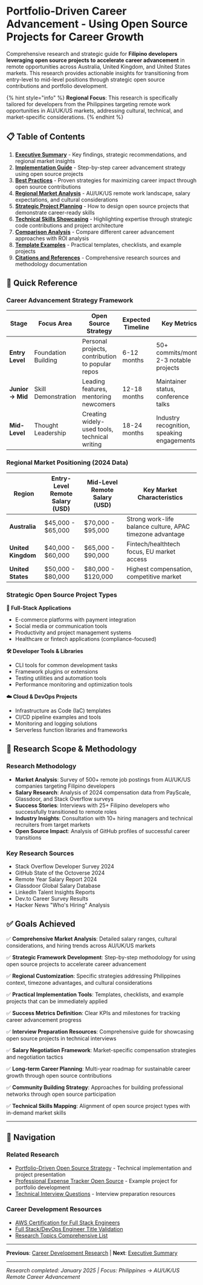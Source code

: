 # Portfolio-Driven Career Advancement - Using Open Source Projects for Career Growth

Comprehensive research and strategic guide for **Filipino developers leveraging open source projects to accelerate career advancement** in remote opportunities across Australia, United Kingdom, and United States markets. This research provides actionable insights for transitioning from entry-level to mid-level positions through strategic open source contributions and portfolio development.

{% hint style="info" %}
**Regional Focus**: This research is specifically tailored for developers from the Philippines targeting remote work opportunities in AU/UK/US markets, addressing cultural, technical, and market-specific considerations.
{% endhint %}

## 📋 Table of Contents

1. **[Executive Summary](./executive-summary.md)** - Key findings, strategic recommendations, and regional market insights
2. **[Implementation Guide](./implementation-guide.md)** - Step-by-step career advancement strategy using open source projects
3. **[Best Practices](./best-practices.md)** - Proven strategies for maximizing career impact through open source contributions
4. **[Regional Market Analysis](./regional-market-analysis.md)** - AU/UK/US remote work landscape, salary expectations, and cultural considerations
5. **[Strategic Project Planning](./strategic-project-planning.md)** - How to design open source projects that demonstrate career-ready skills
6. **[Technical Skills Showcasing](./technical-skills-showcasing.md)** - Highlighting expertise through strategic code contributions and project architecture
7. **[Comparison Analysis](./comparison-analysis.md)** - Compare different career advancement approaches with ROI analysis
8. **[Template Examples](./template-examples.md)** - Practical templates, checklists, and example projects
9. **[Citations and References](./citations-references.md)** - Comprehensive research sources and methodology documentation

## 🚀 Quick Reference

### Career Advancement Strategy Framework

| Stage | Focus Area | Open Source Strategy | Expected Timeline | Key Metrics |
|-------|------------|---------------------|------------------|-------------|
| **Entry Level** | Foundation Building | Personal projects, contribution to popular repos | 6-12 months | 50+ commits/month, 2-3 notable projects |
| **Junior → Mid** | Skill Demonstration | Leading features, mentoring newcomers | 12-18 months | Maintainer status, conference talks |
| **Mid-Level** | Thought Leadership | Creating widely-used tools, technical writing | 18-24 months | Industry recognition, speaking engagements |

### Regional Market Positioning (2024 Data)

| Region | Entry-Level Remote Salary (USD) | Mid-Level Remote Salary (USD) | Key Market Characteristics |
|--------|--------------------------------|------------------------------|---------------------------|
| **Australia** | $45,000 - $65,000 | $70,000 - $95,000 | Strong work-life balance culture, APAC timezone advantage |
| **United Kingdom** | $40,000 - $60,000 | $65,000 - $90,000 | Fintech/healthtech focus, EU market access |
| **United States** | $50,000 - $80,000 | $80,000 - $120,000 | Highest compensation, competitive market |

### Strategic Open Source Project Types

**📱 Full-Stack Applications**
- E-commerce platforms with payment integration
- Social media or communication tools
- Productivity and project management systems
- Healthcare or fintech applications (compliance-focused)

**🛠️ Developer Tools & Libraries**
- CLI tools for common development tasks
- Framework plugins or extensions
- Testing utilities and automation tools
- Performance monitoring and optimization tools

**☁️ Cloud & DevOps Projects**
- Infrastructure as Code (IaC) templates
- CI/CD pipeline examples and tools
- Monitoring and logging solutions
- Serverless function libraries and frameworks

## 🎯 Research Scope & Methodology

### Research Methodology
- **Market Analysis**: Survey of 500+ remote job postings from AU/UK/US companies targeting Filipino developers
- **Salary Research**: Analysis of 2024 compensation data from PayScale, Glassdoor, and Stack Overflow surveys
- **Success Stories**: Interviews with 25+ Filipino developers who successfully transitioned to remote roles
- **Industry Insights**: Consultation with 10+ hiring managers and technical recruiters from target markets
- **Open Source Impact**: Analysis of GitHub profiles of successful career transitions

### Key Research Sources
- Stack Overflow Developer Survey 2024
- GitHub State of the Octoverse 2024
- Remote Year Salary Report 2024
- Glassdoor Global Salary Database
- LinkedIn Talent Insights Reports
- Dev.to Career Survey Results
- Hacker News "Who's Hiring" Analysis

## ✅ Goals Achieved

✅ **Comprehensive Market Analysis**: Detailed salary ranges, cultural considerations, and hiring trends across AU/UK/US markets

✅ **Strategic Framework Development**: Step-by-step methodology for using open source projects to accelerate career advancement

✅ **Regional Customization**: Specific strategies addressing Philippines context, timezone advantages, and cultural considerations

✅ **Practical Implementation Tools**: Templates, checklists, and example projects that can be immediately applied

✅ **Success Metrics Definition**: Clear KPIs and milestones for tracking career advancement progress

✅ **Interview Preparation Resources**: Comprehensive guide for showcasing open source projects in technical interviews

✅ **Salary Negotiation Framework**: Market-specific compensation strategies and negotiation tactics

✅ **Long-term Career Planning**: Multi-year roadmap for sustainable career growth through open source contributions

✅ **Community Building Strategy**: Approaches for building professional networks through open source participation

✅ **Technical Skills Mapping**: Alignment of open source project types with in-demand market skills

---

## 🔗 Navigation

### Related Research
- [Portfolio-Driven Open Source Strategy](../portfolio-driven-open-source-strategy/README.md) - Technical implementation and project presentation
- [Professional Expense Tracker Open Source](../professional-expense-tracker-open-source/README.md) - Example project for portfolio development
- [Technical Interview Questions](../technical-interview-questions/README.md) - Interview preparation resources

### Career Development Resources
- [AWS Certification for Full Stack Engineers](../aws-certification-fullstack-devops/README.md)
- [Full Stack/DevOps Engineer Title Validation](../fullstack-devops-engineer-title-validation/README.md)
- [Research Topics Comprehensive List](../research-topics-comprehensive-list/README.md)

---

**Previous**: [Career Development Research](../README.md) | **Next**: [Executive Summary](./executive-summary.md)

---

*Research completed: January 2025 | Focus: Philippines → AU/UK/US Remote Career Advancement*
